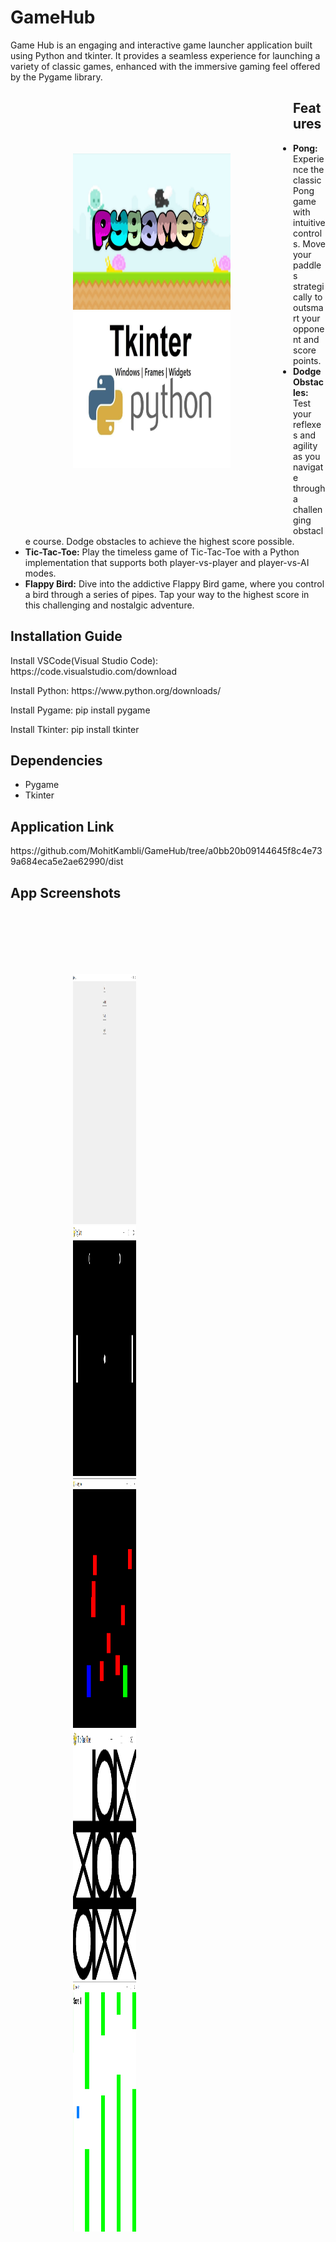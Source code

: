 <h1>GameHub</h1>
<p>Game Hub is an engaging and interactive game launcher application built using Python and tkinter. It provides a seamless experience for launching a variety of classic games, enhanced with the immersive gaming feel offered by the Pygame library.
<div style= "float: left;width: 50%;padding: 100px;">
  <img src="https://github.com/MohitKambli/GameHub/blob/main/Screenshots/SS7.jpg" width=400 height=250>
  <img src="https://github.com/MohitKambli/GameHub/blob/main/Screenshots/SS8.jpg" width=400 height=250>
</div>
<h2>Features</h2>
<ul>
<li><b>Pong:</b> Experience the classic Pong game with intuitive controls. Move your paddles strategically to outsmart your opponent and score points.</li>
<li><b>Dodge Obstacles:</b> Test your reflexes and agility as you navigate through a challenging obstacle course. Dodge obstacles to achieve the highest score possible.</li>
<li><b>Tic-Tac-Toe:</b> Play the timeless game of Tic-Tac-Toe with a Python implementation that supports both player-vs-player and player-vs-AI modes.</li>
<li><b>Flappy Bird:</b> Dive into the addictive Flappy Bird game, where you control a bird through a series of pipes. Tap your way to the highest score in this challenging and nostalgic adventure.</li>
</ul>
</p>

<h2>Installation Guide</h2>
<p>Install VSCode(Visual Studio Code): https://code.visualstudio.com/download</p>
<p>Install Python: https://www.python.org/downloads/</p>
<p>Install Pygame: pip install pygame
<p>Install Tkinter: pip install tkinter
<h2>Dependencies</h2>
<ul>
  <li>Pygame</li>
  <li>Tkinter</li>
</ul>
<h2>Application Link</h2>
<p>https://github.com/MohitKambli/GameHub/tree/a0bb20b09144645f8c4e739a684eca5e2ae62990/dist</p>
<h2>App Screenshots</h2>
<div style= "float: left;width: 20%;padding: 100px;">
  <img src="https://github.com/MohitKambli/GameHub/blob/main/Screenshots/SS1.png" width=600 height=400>
  <img src="https://github.com/MohitKambli/GameHub/blob/main/Screenshots/SS2.png" width=600 height=400>
  <img src="https://github.com/MohitKambli/GameHub/blob/main/Screenshots/SS3.png" width=600 height=400>
  <img src="https://github.com/MohitKambli/GameHub/blob/main/Screenshots/SS4.png" width=600 height=400>
  <img src="https://github.com/MohitKambli/GameHub/blob/main/Screenshots/SS5.png" width=600 height=400>
</div>
